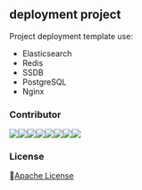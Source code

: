 ## deployment project

Project deployment template use:
+ Elasticsearch
+ Redis
+ SSDB
+ PostgreSQL
+ Nginx

### Contributor

[![](https://sourcerer.io/fame/tvc12/tvc12/deployment/images/0)](https://sourcerer.io/fame/tvc12/tvc12/deployment/links/0)[![](https://sourcerer.io/fame/tvc12/tvc12/deployment/images/1)](https://sourcerer.io/fame/tvc12/tvc12/deployment/links/1)[![](https://sourcerer.io/fame/tvc12/tvc12/deployment/images/2)](https://sourcerer.io/fame/tvc12/tvc12/deployment/links/2)[![](https://sourcerer.io/fame/tvc12/tvc12/deployment/images/3)](https://sourcerer.io/fame/tvc12/tvc12/deployment/links/3)[![](https://sourcerer.io/fame/tvc12/tvc12/deployment/images/4)](https://sourcerer.io/fame/tvc12/tvc12/deployment/links/4)[![](https://sourcerer.io/fame/tvc12/tvc12/deployment/images/5)](https://sourcerer.io/fame/tvc12/tvc12/deployment/links/5)[![](https://sourcerer.io/fame/tvc12/tvc12/deployment/images/6)](https://sourcerer.io/fame/tvc12/tvc12/deployment/links/6)[![](https://sourcerer.io/fame/tvc12/tvc12/deployment/images/7)](https://sourcerer.io/fame/tvc12/tvc12/deployment/links/7)

### License

📙[Apache License](LICENSE)